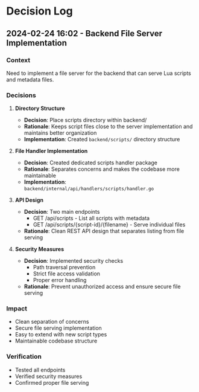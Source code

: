 # Decision Log

## 2024-02-24 16:02 - Backend File Server Implementation

### Context
Need to implement a file server for the backend that can serve Lua scripts and metadata files.

### Decisions

1. **Directory Structure**
   - **Decision**: Place scripts directory within backend/
   - **Rationale**: Keeps script files close to the server implementation and maintains better organization
   - **Implementation**: Created `backend/scripts/` directory structure

2. **File Handler Implementation**
   - **Decision**: Created dedicated scripts handler package
   - **Rationale**: Separates concerns and makes the codebase more maintainable
   - **Implementation**: `backend/internal/api/handlers/scripts/handler.go`

3. **API Design**
   - **Decision**: Two main endpoints
     - GET /api/scripts - List all scripts with metadata
     - GET /api/scripts/{script-id}/{filename} - Serve individual files
   - **Rationale**: Clean REST API design that separates listing from file serving

4. **Security Measures**
   - **Decision**: Implemented security checks
     - Path traversal prevention
     - Strict file access validation
     - Proper error handling
   - **Rationale**: Prevent unauthorized access and ensure secure file serving

### Impact
- Clean separation of concerns
- Secure file serving implementation
- Easy to extend with new script types
- Maintainable codebase structure

### Verification
- Tested all endpoints
- Verified security measures
- Confirmed proper file serving